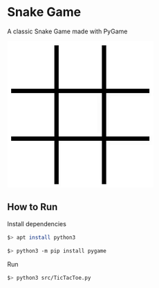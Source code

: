 
# Snake Game

A classic Snake Game made with PyGame

<img src="Demo.gif">

## How to Run

Install dependencies

```bash
$> apt install python3
```
```bash
$> python3 -m pip install pygame
```

Run

```bash
$> python3 src/TicTacToe.py
```
